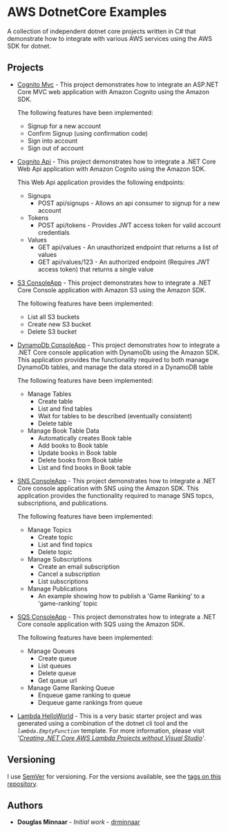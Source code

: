 # AWS DotnetCore Examples

A collection of independent dotnet core projects written in C# that demonstrate how to integrate with various AWS services using the AWS SDK for dotnet.

## Projects

* [Cognito Mvc] - This project demonstrates how to integrate an ASP.NET Core MVC web application with Amazon Cognito using the Amazon SDK.

    The following features have been implemented:

    * Signup for a new account
    * Confirm Signup (using confirmation code)
    * Sign into account
    * Sign out of account

* [Cognito Api] - This project demonstrates how to integrate a .NET Core Web Api application with Amazon Cognito using the Amazon SDK.

  This Web Api application provides the following endpoints:

  * Signups
    * POST api/signups - Allows an api consumer to signup for a new account
  * Tokens
    * POST api/tokens - Provides JWT access token for valid account credentials
  * Values
    * GET api/values - An unauthorized endpoint that returns a list of values
    * GET api/values/123 - An authorized endpoint (Requires JWT access token) that returns a single value

* [S3 ConsoleApp] - This project demonstrates how to integrate a .NET Core Console application with Amazon S3 using the Amazon SDK.
    
    The following features have been implemented:

    * List all S3 buckets
    * Create new S3 bucket
    * Delete S3 bucket

* [DynamoDb ConsoleApp] - This project demonstrates how to integrate a .NET Core console application with DynamoDb using the Amazon SDK. This application provides the functionality required to both manage DynamoDb tables, and manage the data stored in a DynamoDB table

    The following features have been implemented:

    * Manage Tables
        * Create table
        * List and find tables
        * Wait for tables to be described (eventually consistent)
        * Delete table
    * Manage Book Table Data
        * Automatically creates Book table
        * Add books to Book table
        * Update books in Book table
        * Delete books from Book table
        * List and find books in Book table

* [SNS ConsoleApp] - This project demonstrates how to integrate a .NET Core console application with SNS using the Amazon SDK. This application provides the functionality required to manage SNS topcs, subscriptions, and publications.

    The following features have been implemented:

    * Manage Topics
        * Create topic
        * List and find topics  
        * Delete topic
    * Manage Subscriptions
        * Create an email subscription
        * Cancel a subscription
        * List subscriptions
    * Manage Publications
        * An example showing how to publish a 'Game Ranking' to a 'game-ranking' topic

* [SQS ConsoleApp] - This project demonstrates how to integrate a .NET Core console application with SQS using the Amazon SDK.

    The following features have been implemented:

    * Manage Queues
        * Create queue
        * List queues
        * Delete queue
        * Get queue url
    * Manage Game Ranking Queue
        * Enqueue game ranking to queue
        * Dequeue game rankings from queue

* [Lambda HelloWorld] - This is a very basic starter project and was generated using a combination of the dotnet cli tool and the _`lambda.EmptyFunction`_ template. For more information, please visit _'[Creating .NET Core AWS Lambda Projects without Visual Studio]'_.

## Versioning

I use [SemVer](http://semver.org/) for versioning. For the versions available, see the [tags on this repository](https://github.com/drminnaar/aws-dotnetcore-examples/tags).

## Authors

* **Douglas Minnaar** - *Initial work* - [drminnaar](https://github.com/drminnaar)

[Cognito Mvc]: https://github.com/drminnaar/aws-dotnetcore-examples/tree/master/cognito-mvc-web
[Cognito Api]: https://github.com/drminnaar/aws-dotnetcore-examples/tree/master/cognito-mvc-api
[S3 ConsoleApp]: https://github.com/drminnaar/aws-dotnetcore-examples/tree/master/s3-console
[DynamoDb ConsoleApp]: https://github.com/drminnaar/aws-dotnetcore-examples/tree/master/dynamodb-console
[SNS ConsoleApp]: https://github.com/drminnaar/aws-dotnetcore-examples/tree/master/sns-console
[SQS ConsoleApp]: https://github.com/drminnaar/aws-dotnetcore-examples/tree/master/sqs-console
[Lambda HelloWorld]: https://github.com/drminnaar/aws-dotnetcore-examples/tree/master/lambda/HelloWorld
[Creating .NET Core AWS Lambda Projects without Visual Studio]: https://aws.amazon.com/blogs/developer/creating-net-core-aws-lambda-projects-without-visual-studio/